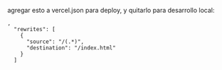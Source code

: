 agregar esto a vercel.json para deploy, y quitarlo para desarrollo local:

```
,
  "rewrites": [
    {
      "source": "/(.*)",
      "destination": "/index.html"
    }
  ]

```
